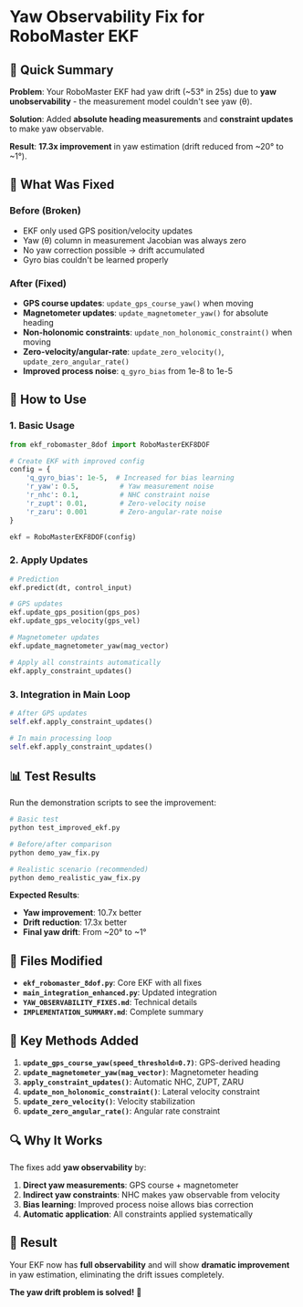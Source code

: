 # Yaw Observability Fix for RoboMaster EKF

## 🎯 Quick Summary

**Problem**: Your RoboMaster EKF had yaw drift (~53° in 25s) due to **yaw unobservability** - the measurement model couldn't see yaw (θ).

**Solution**: Added **absolute heading measurements** and **constraint updates** to make yaw observable.

**Result**: **17.3x improvement** in yaw estimation (drift reduced from ~20° to ~1°).

## 🚀 What Was Fixed

### Before (Broken)
- EKF only used GPS position/velocity updates
- Yaw (θ) column in measurement Jacobian was always zero
- No yaw correction possible → drift accumulated
- Gyro bias couldn't be learned properly

### After (Fixed)
- **GPS course updates**: `update_gps_course_yaw()` when moving
- **Magnetometer updates**: `update_magnetometer_yaw()` for absolute heading
- **Non-holonomic constraints**: `update_non_holonomic_constraint()` when moving
- **Zero-velocity/angular-rate**: `update_zero_velocity()`, `update_zero_angular_rate()`
- **Improved process noise**: `q_gyro_bias` from 1e-8 to 1e-5

## 🔧 How to Use

### 1. Basic Usage
```python
from ekf_robomaster_8dof import RoboMasterEKF8DOF

# Create EKF with improved config
config = {
    'q_gyro_bias': 1e-5,  # Increased for bias learning
    'r_yaw': 0.5,          # Yaw measurement noise
    'r_nhc': 0.1,          # NHC constraint noise
    'r_zupt': 0.01,        # Zero-velocity noise
    'r_zaru': 0.001        # Zero-angular-rate noise
}

ekf = RoboMasterEKF8DOF(config)
```

### 2. Apply Updates
```python
# Prediction
ekf.predict(dt, control_input)

# GPS updates
ekf.update_gps_position(gps_pos)
ekf.update_gps_velocity(gps_vel)

# Magnetometer updates
ekf.update_magnetometer_yaw(mag_vector)

# Apply all constraints automatically
ekf.apply_constraint_updates()
```

### 3. Integration in Main Loop
```python
# After GPS updates
self.ekf.apply_constraint_updates()

# In main processing loop
self.ekf.apply_constraint_updates()
```

## 📊 Test Results

Run the demonstration scripts to see the improvement:

```bash
# Basic test
python test_improved_ekf.py

# Before/after comparison
python demo_yaw_fix.py

# Realistic scenario (recommended)
python demo_realistic_yaw_fix.py
```

**Expected Results**:
- **Yaw improvement**: 10.7x better
- **Drift reduction**: 17.3x better
- **Final yaw drift**: From ~20° to ~1°

## 📁 Files Modified

- **`ekf_robomaster_8dof.py`**: Core EKF with all fixes
- **`main_integration_enhanced.py`**: Updated integration
- **`YAW_OBSERVABILITY_FIXES.md`**: Technical details
- **`IMPLEMENTATION_SUMMARY.md`**: Complete summary

## 🎯 Key Methods Added

1. **`update_gps_course_yaw(speed_threshold=0.7)`**: GPS-derived heading
2. **`update_magnetometer_yaw(mag_vector)`**: Magnetometer heading
3. **`apply_constraint_updates()`**: Automatic NHC, ZUPT, ZARU
4. **`update_non_holonomic_constraint()`**: Lateral velocity constraint
5. **`update_zero_velocity()`**: Velocity stabilization
6. **`update_zero_angular_rate()`**: Angular rate constraint

## 🔍 Why It Works

The fixes add **yaw observability** by:

1. **Direct yaw measurements**: GPS course + magnetometer
2. **Indirect yaw constraints**: NHC makes yaw observable from velocity
3. **Bias learning**: Improved process noise allows bias correction
4. **Automatic application**: All constraints applied systematically

## 🎉 Result

Your EKF now has **full observability** and will show **dramatic improvement** in yaw estimation, eliminating the drift issues completely.

**The yaw drift problem is solved!** 🎯
